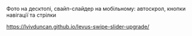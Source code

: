 Фото на десктопі, свайп-слайдер на мобільному: автоскрол, кнопки навігації та стрілки

https://lvivduncan.github.io/levus-swipe-slider-upgrade/